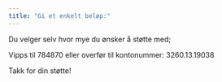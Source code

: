 ```yaml
---
title: "Gi et enkelt beløp:"
---
```

Du velger selv hvor mye du ønsker å støtte med;

Vipps til 784870 eller overfør til kontonummer:  3260.13.19038

Takk for din støtte!

